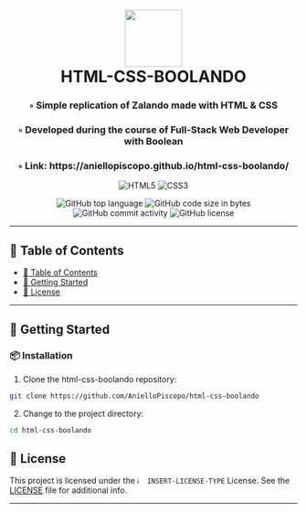 <div align="center">
<h1 align="center">
<img src="https://img.shields.io/badge/HTML5-E34F26.svg?style&logo=HTML5&logoColor=white" width="100" />
<br>HTML-CSS-BOOLANDO
</h1>
<h3>◦ Simple replication of Zalando made with HTML & CSS</h3>
<h3>◦ Developed during the course of Full-Stack Web Developer with Boolean</h3>
<h3>◦ Link: https://aniellopiscopo.github.io/html-css-boolando/</h3>

<p align="center">
<img src="https://img.shields.io/badge/HTML5-E34F26.svg?style&logo=HTML5&logoColor=white" alt="HTML5" />
  <img src="https://img.shields.io/badge/CSS3-E34F26.svg?style&logo=CSS3&logoColor=red" alt="CSS3" />
</p>
<img src="https://img.shields.io/github/languages/top/AnielloPiscopo/html-css-boolando?style&color=5D6D7E" alt="GitHub top language" />
<img src="https://img.shields.io/github/languages/code-size/AnielloPiscopo/html-css-boolando?style&color=5D6D7E" alt="GitHub code size in bytes" />
<img src="https://img.shields.io/github/commit-activity/m/AnielloPiscopo/html-css-boolando?style&color=5D6D7E" alt="GitHub commit activity" />
<img src="https://img.shields.io/github/license/AnielloPiscopo/html-css-boolando?style&color=5D6D7E" alt="GitHub license" />
</div>

---

## 📒 Table of Contents
- [📒 Table of Contents](#-table-of-contents)
- [🚀 Getting Started](#-getting-started)
- [📄 License](#-license)

---

## 🚀 Getting Started

### 📦 Installation

1. Clone the html-css-boolando repository:
```sh
git clone https://github.com/AnielloPiscopo/html-css-boolando
```

2. Change to the project directory:
```sh
cd html-css-boolando
```

## 📄 License

This project is licensed under the `ℹ️  INSERT-LICENSE-TYPE` License. See the [LICENSE](./LICENSE) file for additional info.

---
